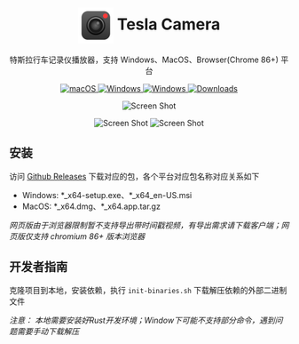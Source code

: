 <h1 align="center">
<img src='./src-tauri/icons/128x128.png' width="64" style="vertical-align: middle"> Tesla Camera
</h1>

<p align="center">
特斯拉行车记录仪播放器，支持 Windows、MacOS、Browser(Chrome 86+) 平台
</p>

<p align="center">
<a href="https://github.com/Mario34/tesla-camera/releases" target="_blank">
<img alt="macOS" src="https://img.shields.io/badge/-macOS-gray?style=flat&logo=apple&logoColor=white" />
</a>
<a href="https://github.com/Mario34/tesla-camera/releases" target="_blank">
<img alt="Windows" src="https://img.shields.io/badge/-Windows-blue?style=flat&logo=windows10&logoColor=white" />
</a>
<a href="https://mario34.github.io/tesla-camera" target="_blank">
<img alt="Windows" src="https://img.shields.io/badge/Chrome-86+-green?style=flat&logo=googlechrome&logoColor=white" />
</a>
<a href="https://github.com/Mario34/tesla-camera/releases" target="_blank">
<img alt="Downloads" src="https://img.shields.io/github/downloads/Mario34/tesla-camera/total.svg?style=flat" />
</a>
</p>

<p align="center">
<img width="700" alt="Screen Shot" src="https://github-production-user-asset-6210df.s3.amazonaws.com/42017165/261678774-5f1e61ab-4db2-448b-b687-cc48a45ebfb3.png" />
</p>

<p align="center">
<img width="360" alt="Screen Shot" src='https://github.com/Mario34/tesla-camera/assets/42017165/bfe978ed-c339-4d28-ab10-92d2d75cae05' />
<img width="360" alt="Screen Shot" src='https://github.com/Mario34/tesla-camera/assets/42017165/4e24cd50-9423-4ffa-90f9-411888019061' />
</p>

## 安装

访问 [Github Releases](https://github.com/Mario34/tesla-camera/releases) 下载对应的包，各个平台对应包名称对应关系如下

- Windows: \*_x64-setup.exe、\*_x64_en-US.msi
- MacOS: \*_x64.dmg、\*_x64.app.tar.gz

*网页版由于浏览器限制暂不支持导出带时间戳视频，有导出需求请下载客户端；网页版仅支持 chromium 86+ 版本浏览器*

## 开发者指南

克隆项目到本地，安装依赖，执行 `init-binaries.sh` 下载解压依赖的外部二进制文件

*注意： 本地需要安装好Rust开发环境；Window下可能不支持部分命令，遇到问题需要手动下载解压*

